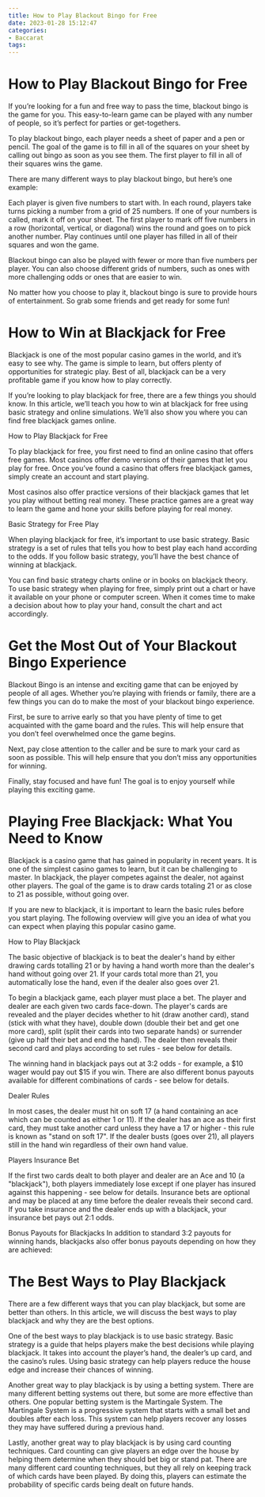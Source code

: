 ```yaml
---
title: How to Play Blackout Bingo for Free
date: 2023-01-28 15:12:47
categories:
- Baccarat
tags:
---
```



#  How to Play Blackout Bingo for Free

If you’re looking for a fun and free way to pass the time, blackout bingo is the game for you. This easy-to-learn game can be played with any number of people, so it’s perfect for parties or get-togethers.

To play blackout bingo, each player needs a sheet of paper and a pen or pencil. The goal of the game is to fill in all of the squares on your sheet by calling out bingo as soon as you see them. The first player to fill in all of their squares wins the game.

There are many different ways to play blackout bingo, but here’s one example:

Each player is given five numbers to start with. In each round, players take turns picking a number from a grid of 25 numbers. If one of your numbers is called, mark it off on your sheet. The first player to mark off five numbers in a row (horizontal, vertical, or diagonal) wins the round and goes on to pick another number. Play continues until one player has filled in all of their squares and won the game.

Blackout bingo can also be played with fewer or more than five numbers per player. You can also choose different grids of numbers, such as ones with more challenging odds or ones that are easier to win.

No matter how you choose to play it, blackout bingo is sure to provide hours of entertainment. So grab some friends and get ready for some fun!

#  How to Win at Blackjack for Free

Blackjack is one of the most popular casino games in the world, and it’s easy to see why. The game is simple to learn, but offers plenty of opportunities for strategic play. Best of all, blackjack can be a very profitable game if you know how to play correctly.

If you’re looking to play blackjack for free, there are a few things you should know. In this article, we’ll teach you how to win at blackjack for free using basic strategy and online simulations. We’ll also show you where you can find free blackjack games online.

How to Play Blackjack for Free

To play blackjack for free, you first need to find an online casino that offers free games. Most casinos offer demo versions of their games that let you play for free. Once you’ve found a casino that offers free blackjack games, simply create an account and start playing.

Most casinos also offer practice versions of their blackjack games that let you play without betting real money. These practice games are a great way to learn the game and hone your skills before playing for real money.

Basic Strategy for Free Play

When playing blackjack for free, it’s important to use basic strategy. Basic strategy is a set of rules that tells you how to best play each hand according to the odds. If you follow basic strategy, you’ll have the best chance of winning at blackjack.

You can find basic strategy charts online or in books on blackjack theory. To use basic strategy when playing for free, simply print out a chart or have it available on your phone or computer screen. When it comes time to make a decision about how to play your hand, consult the chart and act accordingly.




#  Get the Most Out of Your Blackout Bingo Experience

Blackout Bingo is an intense and exciting game that can be enjoyed by people of all ages. Whether you’re playing with friends or family, there are a few things you can do to make the most of your blackout bingo experience.

First, be sure to arrive early so that you have plenty of time to get acquainted with the game board and the rules. This will help ensure that you don’t feel overwhelmed once the game begins.

Next, pay close attention to the caller and be sure to mark your card as soon as possible. This will help ensure that you don’t miss any opportunities for winning.

Finally, stay focused and have fun! The goal is to enjoy yourself while playing this exciting game.

#  Playing Free Blackjack: What You Need to Know

Blackjack is a casino game that has gained in popularity in recent years. It is one of the simplest casino games to learn, but it can be challenging to master. In blackjack, the player competes against the dealer, not against other players. The goal of the game is to draw cards totaling 21 or as close to 21 as possible, without going over.

If you are new to blackjack, it is important to learn the basic rules before you start playing. The following overview will give you an idea of what you can expect when playing this popular casino game.

How to Play Blackjack

The basic objective of blackjack is to beat the dealer's hand by either drawing cards totalling 21 or by having a hand worth more than the dealer's hand without going over 21. If your cards total more than 21, you automatically lose the hand, even if the dealer also goes over 21.

To begin a blackjack game, each player must place a bet. The player and dealer are each given two cards face-down. The player's cards are revealed and the player decides whether to hit (draw another card), stand (stick with what they have), double down (double their bet and get one more card), split (split their cards into two separate hands) or surrender (give up half their bet and end the hand). The dealer then reveals their second card and plays according to set rules - see below for details.

The winning hand in blackjack pays out at 3:2 odds - for example, a $10 wager would pay out $15 if you win. There are also different bonus payouts available for different combinations of cards - see below for details.

Dealer Rules

In most cases, the dealer must hit on soft 17 (a hand containing an ace which can be counted as either 1 or 11). If the dealer has an ace as their first card, they must take another card unless they have a 17 or higher - this rule is known as "stand on soft 17". If the dealer busts (goes over 21), all players still in the hand win regardless of their own hand value.

Players Insurance Bet

If the first two cards dealt to both player and dealer are an Ace and 10 (a "blackjack"), both players immediately lose except if one player has insured against this happening - see below for details. Insurance bets are optional and may be placed at any time before the dealer reveals their second card. If you take insurance and the dealer ends up with a blackjack, your insurance bet pays out 2:1 odds.

Bonus Payouts for Blackjacks
In addition to standard 3:2 payouts for winning hands, blackjacks also offer bonus payouts depending on how they are achieved:

#  The Best Ways to Play Blackjack

There are a few different ways that you can play blackjack, but some are better than others. In this article, we will discuss the best ways to play blackjack and why they are the best options.

One of the best ways to play blackjack is to use basic strategy. Basic strategy is a guide that helps players make the best decisions while playing blackjack. It takes into account the player’s hand, the dealer’s up card, and the casino’s rules. Using basic strategy can help players reduce the house edge and increase their chances of winning.

Another great way to play blackjack is by using a betting system. There are many different betting systems out there, but some are more effective than others. One popular betting system is the Martingale System. The Martingale System is a progressive system that starts with a small bet and doubles after each loss. This system can help players recover any losses they may have suffered during a previous hand.

Lastly, another great way to play blackjack is by using card counting techniques. Card counting can give players an edge over the house by helping them determine when they should bet big or stand pat. There are many different card counting techniques, but they all rely on keeping track of which cards have been played. By doing this, players can estimate the probability of specific cards being dealt on future hands.